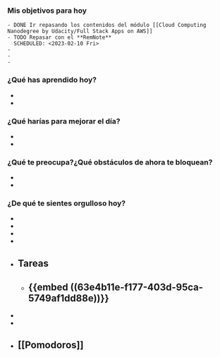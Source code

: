 ### Mis objetivos para hoy
	- DONE Ir repasando los contenidos del módulo [[Cloud Computing Nanodegree by Udacity/Full Stack Apps on AWS]]
	- TODO Repasar con el **RemNote**
	  SCHEDULED: <2023-02-10 Fri>
	-
	-
	-
### ¿Qué has aprendido hoy?
-
-
### ¿Qué harías para mejorar el día?
-
-
### ¿Qué te preocupa?¿Qué obstáculos de ahora te bloquean?
-
-
### ¿De qué te sientes orgulloso hoy?
-
-
-
-
- ## Tareas
	- {{embed ((63e4b11e-f177-403d-95ca-5749af1dd88e))}}
		-
-
-
- ## [[Pomodoros]]